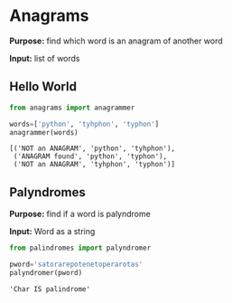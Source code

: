 
# Anagrams

**Purpose:** find which word is an anagram of another word

**Input:** list of words

## Hello World


```python
from anagrams import anagrammer

words=['python', 'tyhphon', 'typhon']
anagrammer(words)
```




    [('NOT an ANAGRAM', 'python', 'tyhphon'),
     ('ANAGRAM found', 'python', 'typhon'),
     ('NOT an ANAGRAM', 'tyhphon', 'typhon')]



## Palyndromes

**Purpose:** find if a word is palyndrome

**Input:** Word as a string


```python
from palindromes import palyndromer

pword='satorarepotenetoperarotas'
palyndromer(pword)
```




    'Char IS palindrome'


